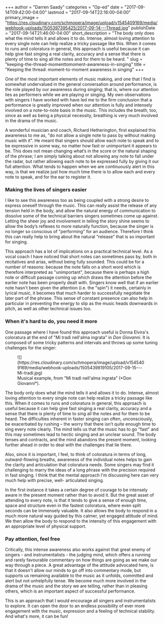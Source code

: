 +++
author = "Darren Saady"
categories = "Op-ed"
date = "2017-09-14T09:42:00-04:00"
lastmod = "2017-09-14T22:16:00-04:00"
primary_image = "https://res.cloudinary.com/schmopera/image/upload/v1545409169/media/webhook-uploads/1505397395425/2017-09-14---Thread.jpg"
publishDate = "2017-09-14T21:46:00-04:00"
short_description = "The body only does what the mind tells it and allows it to do. Intense, almost loving attention to every single note can help realize a tricky passage like this. When it comes to runs and coloratura in general, this approach is useful because it can help give fast singing a real clarity, accuracy and a sense that there is plenty of time to sing all the notes and for them to be heard. "
slug = "keeping-the-thread-momenttomoment-awareness-in-singing"
title = "Keeping the thread: moment-to-moment awareness in singing"
+++

One of the most important elements of music making, and one that I find is somewhat undervalued in the general conversation around performance, is the role played by our awareness during singing; that is, where our attention lies as performers while we are playing or singing. My own observations with singers I have worked with have led me to the firm conclusion that a performance is greatly improved when our attention is fully and intensely involved on a note-to-note basis in the music. This includes the breath, too, since as well as being a physical necessity, breathing is very much involved in the drama of the music. 

A wonderful musician and coach, Richard Hetherington, first explained this awareness to me as, "do not allow a single note to pass by without making music with it". He meant that singers should allow each note to speak and to be expressive in some way, no matter how fast or unimportant it appears to be. This does not mean changing what’s in the score or the natural shaping of the phrase; I am simply talking about not allowing any note to fall under the radar, but rather allowing each note to be expressed fully by giving it our full attention. What tends to happen when we are continuously alert in this way, is that we realize just how much time there is to allow each and every note to speak, and for the ear to register it.

### Making the lives of singers easier

I like to see this awareness too as being coupled with a strong desire to express oneself through the music. This can really assist the release of any tension held in the body, and allow the natural energy of communication to dissolve some of the technical barriers singers sometimes come up against. Letting the sheer joy and involvement in telling the story shine seems to allow the body’s reflexes to more naturally function, because the singer is no longer so conscious of "performing" for an audience. Therefore I think this can really help to bring about the natural “release” that is so important for singing. 

This approach has a lot of implications on a practical technical level. As a vocal coach I have noticed that short notes can sometimes pass by, both in recitatives and arias, without being fully sounded. This could be for a number of reasons: because the note falls on a short word which is therefore interpreted as "unimportant", because there is perhaps a high note or difficult passage coming up which draws the attention before the earlier note has been properly dealt with. Singers know well that if an earlier note hasn't been given the attention (i.e. the "spin") it needs, certainly in lyrical music, it becomes that much harder to successfully negotiate the later part of the phrase. This sense of constant presence can also help in particular in preventing the energy to slip as the music heads downwards in pitch, as well as other technical issues too.

### When it's hard to do, you need it more

One passage where I have found this approach useful is Donna Elvira's coloratura at the end of "Mi tradì nell'alma ingrata" in *Don Giovanni*. It is composed of some tricky patterns and intervals and throws up some tuning challenges for the singer:

<figure data-type="image">
![](https://res.cloudinary.com/schmopera/image/upload/v1545409169/media/webhook-uploads/1505439819105/2017-09-15---Mi-tradi.jpg)
<figcaption>Musical example, from "Mi tradì nell'alma ingrata" (*Don Giovanni*).</figcaption>
</figure>

The body only does what the mind tells it and allows it to do. Intense, almost loving attention to every single note can help realize a tricky passage like this. When it comes to runs and coloratura in general, this approach is useful because it can help give fast singing a real clarity, accuracy and a sense that there is plenty of time to sing all the notes and for them to be heard. The difficulties inherent in faster singing can often, unconsciously, be exacerbated by rushing – the worry that there isn’t quite enough time to sing every note clearly. The mind tells us that the music has to go "fast" and this may sometimes lead to hectic singing and an unclear sound. The body tenses and contracts, and the mind abandons the present moment, looking further ahead in order to deal with the challenges that lie there.

Also, since it is important, I feel, to think of coloratura in terms of long, outward-flowing breaths, awareness of the individual notes helps to gain the clarity and articulation that coloratura needs. Some singers may find it challenging to marry the ideas of a long phrase with the precision required in fast singing. I think that the mental approach I'm discussing here can very much help with precise, well- articulated singing.

In the first instance it takes a certain degree of courage to be intensely aware in the present moment rather than to avoid it. But the great asset of attending to every note, is that it tends to give a sense of enough time, space and structure even in the fastest coloratura, where even split seconds can be immensely valuable. It also allows the body to respond in a much more natural way guided by this calmer, yet engaged attitude of mind. We then allow the body to respond to the intensity of this engagement with an appropriate level of physical support.

### Pay attention, feel free

Critically, this intense awareness also works against that great enemy of singers - and instrumentalists - the judging mind, which offers a running and rarely favourable commentary on how things are going as we make our way through a piece. A great advantage of the attitude advocated here, is that it doesn't allow our minds to go off into commentary mode, but supports us remaining available to the music as it unfolds, committed and alert but not unhelpfully tense. We become much more involved in the drama of the music and the story we are telling, rather than in pleasing others, which is an important aspect of successful performance. 

This is an approach that I would encourage all singers and instrumentalists to explore.  It can open the door to an endless possibility of ever more engagement with the music, expression and a feeling of technical stability. And what's more, it can be fun!
